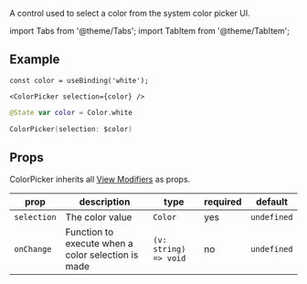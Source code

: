---
---

A control used to select a color from the system color picker UI.

import Tabs from '@theme/Tabs';
import TabItem from '@theme/TabItem';

## Example

<Tabs>
<TabItem value="srn" label="swiftui-react-native">

```tsx
const color = useBinding('white');
```

```tsx
<ColorPicker selection={color} />
```

</TabItem>
<TabItem value="swiftui" label="SwiftUI">

```swift
@State var color = Color.white
```

```swift
ColorPicker(selection: $color)
```

</TabItem>
</Tabs>

## Props

ColorPicker inherits all [View Modifiers](../modifiers#full-list) as props.

| prop        | description                                        | type                  | required | default     |
| ----------- | -------------------------------------------------- | --------------------- | -------- | ----------- |
| `selection` | The color value                                    | `Color`               | yes      | `undefined` |
| `onChange`  | Function to execute when a color selection is made | `(v: string) => void` | no       | `undefined` |
